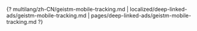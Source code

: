 {? multilang/zh-CN/geistm-mobile-tracking.md | localized/deep-linked-ads/geistm-mobile-tracking.md | pages/deep-linked-ads/geistm-mobile-tracking.md ?}
